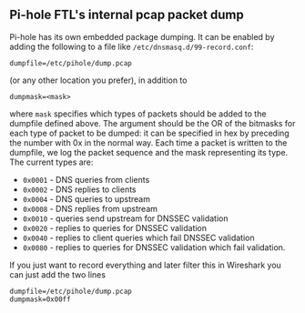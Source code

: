 ## Pi-hole FTL's internal pcap packet dump

Pi-hole has its own embedded package dumping. It can be enabled by adding the following to a file like `/etc/dnsmasq.d/99-record.conf`:

```
dumpfile=/etc/pihole/dump.pcap
```

(or any other location you prefer), in addition to

```
dumpmask=<mask>
```

where `mask` specifies which types of packets should be added to the dumpfile defined above. The argument should be the OR of the bitmasks for each type of packet to be dumped: it can be specified in hex by preceding the number with 0x in the normal way.
Each time a packet is written to the dumpfile, we log the packet sequence and the mask representing its type. The current types are:

- `0x0001` - DNS queries from clients
- `0x0002` - DNS replies to clients
- `0x0004` - DNS queries to upstream
- `0x0008` - DNS replies from upstream
- `0x0010` - queries send upstream for DNSSEC validation
- `0x0020` - replies to queries for DNSSEC validation
- `0x0040` - replies to client queries which fail DNSSEC validation
- `0x0080` - replies to queries for DNSSEC validation which fail validation.

If you just want to record everything and later filter this in Wireshark you can just add the two lines

```
dumpfile=/etc/pihole/dump.pcap
dumpmask=0x00ff
```
